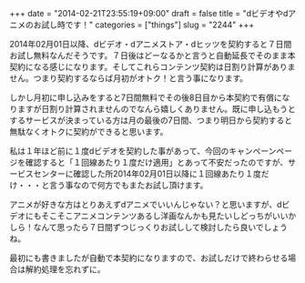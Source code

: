 +++
date = "2014-02-21T23:55:19+09:00"
draft = false
title = "dビデオやdアニメのお試し時です！"
categories = ["things"]
slug = "2244"
+++

<p>2014年02月01日以降、dビデオ・dアニメストア・dヒッツを契約すると７日間お試し無料なんだそうです。７日後はどーなるかと言うと自動延長でそのまま本契約になる感じになります。そしてこれらコンテンツ契約は日割り計算がありません。つまり契約するならば月初がオトク！と言う事になります。</p>
<p>しかし月初に申し込みをすると7日間無料でその後8日目から本契約で有償になりますが日割り計算されませんのでなんら嬉しくありません。既に申し込もうとするサービスが決まっている方は月の最後の7日間、つまり明日から契約すると無駄なくオトクに契約ができると思います。</p>
<p>私は１年ほど前に１度dビデオを契約した事があって、今回のキャンペーンページを確認すると「１回線あたり１度だけ適用」とあって不安だったのですが、サービスセンターに確認した所2014年02月01日以降に１回線あたり１度だけ・・・と言う事なので何方でもまたお試し頂けます。</p>
<p>アニメが好きな方はとりあえずdアニメでいいんじゃない？と思いますが、dビデオにもそこそこアニメコンテンツあるし洋画なんかも見たいしどっちがいいかしら！なんて思ったら７日間ずつじっくりお試しして検討したら良いでしょうね。</p>
<p>最初にも書きましたが自動で本契約になりますので、お試しだけで終わらせる場合は解約処理を忘れずに。</p>
